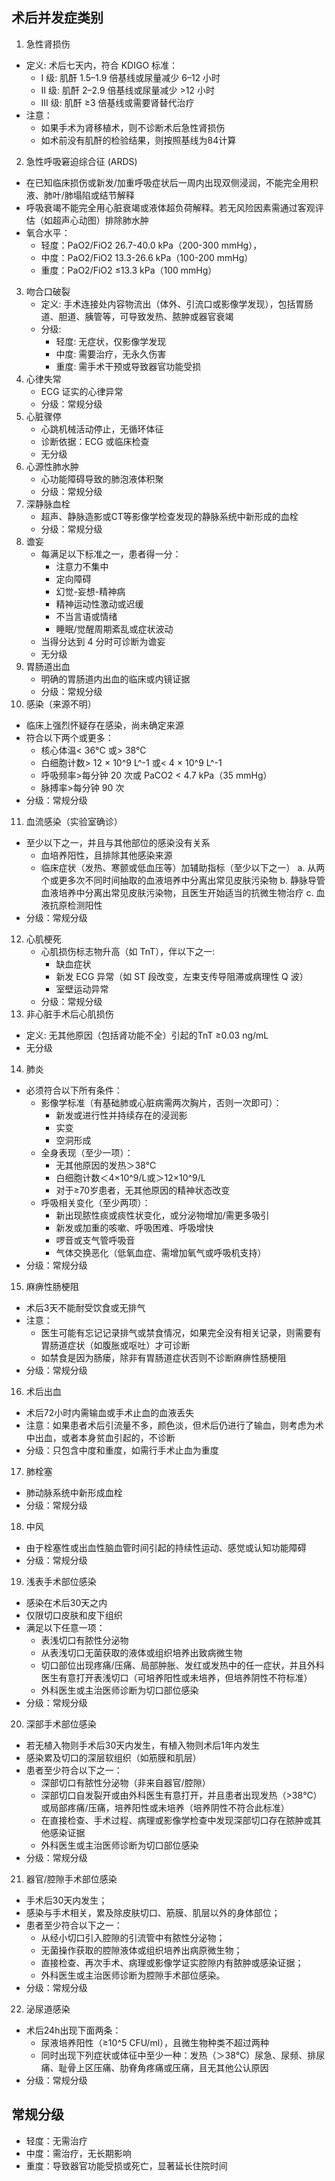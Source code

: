 ## 术后并发症类别
1. 急性肾损伤
- 定义: 术后七天内，符合 KDIGO 标准：
  - I 级: 肌酐 1.5–1.9 倍基线或尿量减少 6–12 小时
  - II 级: 肌酐 2–2.9 倍基线或尿量减少 >12 小时
  - III 级: 肌酐 ≥3 倍基线或需要肾替代治疗
- 注意：
  - 如果手术为肾移植术，则不诊断术后急性肾损伤
  - 如术前没有肌酐的检验结果，则按照基线为84计算
2. 急性呼吸窘迫综合征 (ARDS)
- 在已知临床损伤或新发/加重呼吸症状后一周内出现双侧浸润，不能完全用积液、肺叶/肺塌陷或结节解释
- 呼吸衰竭不能完全用心脏衰竭或液体超负荷解释。若无风险因素需通过客观评估（如超声心动图）排除肺水肿
- 氧合水平：
  - 轻度：PaO2/FiO2 26.7-40.0 kPa（200-300 mmHg），
  - 中度：PaO2/FiO2 13.3-26.6 kPa（100-200 mmHg）
  - 重度：PaO2/FiO2 ≤13.3 kPa（100 mmHg）
3. 吻合口破裂
   - 定义: 手术连接处内容物流出（体外、引流口或影像学发现），包括胃肠道、胆道、胰管等，可导致发热、脓肿或器官衰竭
   - 分级:
     - 轻度: 无症状，仅影像学发现
     - 中度: 需要治疗，无永久伤害
     - 重度: 需手术干预或导致器官功能受损
4. 心律失常
   - ECG 证实的心律异常
   - 分级：常规分级
5. 心脏骤停
   - 心跳机械活动停止，无循环体征
   - 诊断依据：ECG 或临床检查
   - 无分级
6. 心源性肺水肿
   - 心功能障碍导致的肺泡液体积聚
   - 分级：常规分级
7. 深静脉血栓
   - 超声、静脉造影或CT等影像学检查发现的静脉系统中新形成的血栓
   - 分级：常规分级
8. 谵妄
   - 每满足以下标准之一，患者得一分：
     - 注意力不集中
     - 定向障碍
     - 幻觉-妄想-精神病
     - 精神运动性激动或迟缓
     - 不当言语或情绪
     - 睡眠/觉醒周期紊乱或症状波动
   - 当得分达到 4 分时可诊断为谵妄
   - 无分级
9. 胃肠道出血
   - 明确的胃肠道内出血的临床或内镜证据
   - 分级：常规分级
10. 感染（来源不明）
   - 临床上强烈怀疑存在感染，尚未确定来源
   - 符合以下两个或更多：
     - 核心体温< 36°C 或> 38°C
     - 白细胞计数> 12 × 10^9 L^-1 或< 4 × 10^9 L^-1
     - 呼吸频率>每分钟 20 次或 PaCO2 < 4.7 kPa（35 mmHg）
     - 脉搏率>每分钟 90 次
   - 分级：常规分级
11. 血流感染（实验室确诊）
   - 至少以下之一，并且与其他部位的感染没有关系
     - 血培养阳性，且排除其他感染来源
     - 临床症状（发热、寒颤或低血压等）加辅助指标（至少以下之一） 
       a. 从两个或更多次不同时间抽取的血液培养中分离出常见皮肤污染物 
       b. 静脉导管血液培养中分离出常见皮肤污染物，且医生开始适当的抗微生物治疗 
       c. 血液抗原检测阳性
   - 分级：常规分级
12. 心肌梗死
    - 心肌损伤标志物升高（如 TnT），伴以下之一:
      - 缺血症状
      - 新发 ECG 异常（如 ST 段改变，左束支传导阻滞或病理性 Q 波）
      - 室壁运动异常
    - 分级：常规分级
13. 非心脏手术后心肌损伤
   - 定义: 无其他原因（包括肾功能不全）引起的TnT ≥0.03 ng/mL
   - 无分级
14. 肺炎
   - 必须符合以下所有条件：
      - 影像学标准（有基础肺或心脏病需两次胸片，否则一次即可）：
        - 新发或进行性并持续存在的浸润影
        - 实变
        - 空洞形成
      - 全身表现（至少一项）：
        - 无其他原因的发热＞38℃
        - 白细胞计数＜4×10^9/L或＞12×10^9/L
        - 对于≥70岁患者，无其他原因的精神状态改变
      - 呼吸相关变化（至少两项）：
        - 新出现脓性痰或痰性状变化，或分泌物增加/需更多吸引 
        - 新发或加重的咳嗽、呼吸困难、呼吸增快
        - 啰音或支气管呼吸音
        - 气体交换恶化（低氧血症、需增加氧气或呼吸机支持）
   - 分级：常规分级
15. 麻痹性肠梗阻
   - 术后3天不能耐受饮食或无排气
   - 注意：
     - 医生可能有忘记记录排气或禁食情况，如果完全没有相关记录，则需要有胃肠道症状（如腹胀或呕吐）才可诊断
     - 如禁食是因为肠瘘，除非有胃肠道症状否则不诊断麻痹性肠梗阻
   - 分级：常规分级
16. 术后出血
   - 术后72小时内需输血或手术止血的血液丢失
   - 注意：如果患者术后引流量不多，颜色淡，但术后仍进行了输血，则考虑为术中出血，或者本身贫血引起的，不诊断
   - 分级：只包含中度和重度，如需行手术止血为重度
17. 肺栓塞
   - 肺动脉系统中新形成血栓
   - 分级：常规分级
18. 中风
   - 由于栓塞性或出血性脑血管时间引起的持续性运动、感觉或认知功能障碍
   - 分级：常规分级
19. 浅表手术部位感染
   - 感染在术后30天之内
   - 仅限切口皮肤和皮下组织
   - 满足以下任意一项：
      - 表浅切口有脓性分泌物
      - 从表浅切口无菌获取的液体或组织培养出致病微生物
      - 切口部位出现疼痛/压痛、局部肿胀、发红或发热中的任一症状，并且外科医生有意打开表浅切口（可培养阳性或未培养，但培养阴性不符标准）
      - 外科医生或主治医师诊断为切口部位感染
   - 分级：常规分级
20. 深部手术部位感染
   - 若无植入物则手术后30天内发生，有植入物则术后1年内发生
   - 感染累及切口的深层软组织（如筋膜和肌层）
   - 患者至少符合以下之一：
      - 深部切口有脓性分泌物（非来自器官/腔隙）
      - 深部切口自发裂开或由外科医生有意打开，并且患者出现发热（>38℃）或局部疼痛/压痛，培养阳性或未培养（培养阴性不符合此标准）
      - 在直接检查、手术过程、病理或影像学检查中发现深部切口存在脓肿或其他感染证据
      - 外科医生或主治医师诊断为切口部位感染
   - 分级：常规分级
21. 器官/腔隙手术部位感染
   - 手术后30天内发生；
   - 感染与手术相关，累及除皮肤切口、筋膜、肌层以外的身体部位；
   - 患者至少符合以下之一：
      - 从经小切口引入腔隙的引流管中有脓性分泌物；
      - 无菌操作获取的腔隙液体或组织培养出病原微生物；
      - 直接检查、再次手术、病理或影像学证实腔隙内有脓肿或感染证据；
      - 外科医生或主治医师诊断为腔隙手术部位感染。
   - 分级：常规分级
22. 泌尿道感染
   - 术后24h出现下面两条：
     - 尿液培养阳性（≥10^5 CFU/ml），且微生物种类不超过两种
     - 同时出现下列症状或体征中至少一种：发热（＞38℃）尿急、尿频、排尿痛、耻骨上区压痛、肋脊角疼痛或压痛，且无其他公认原因
   - 分级：常规分级 
## 常规分级
- 轻度：无需治疗
- 中度：需治疗，无长期影响
- 重度：导致器官功能受损或死亡，显著延长住院时间